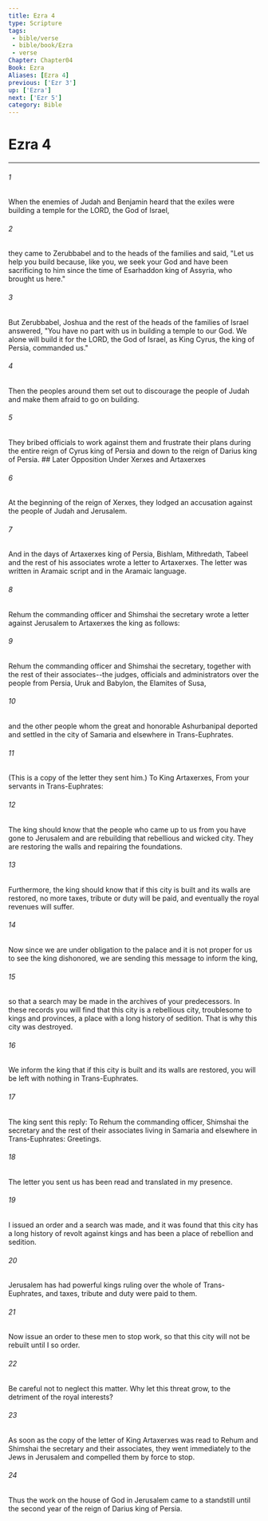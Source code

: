 ```yaml
---
title: Ezra 4
type: Scripture
tags:
 - bible/verse
 - bible/book/Ezra
 - verse
Chapter: Chapter04
Book: Ezra
Aliases: [Ezra 4]
previous: ['Ezr 3']
up: ['Ezra']
next: ['Ezr 5']
category: Bible
---
```

# Ezra 4

***


###### 1 
When the enemies of Judah and Benjamin heard that the exiles were building a temple for the LORD, the God of Israel, 

###### 2 
they came to Zerubbabel and to the heads of the families and said, "Let us help you build because, like you, we seek your God and have been sacrificing to him since the time of Esarhaddon king of Assyria, who brought us here." 

###### 3 
But Zerubbabel, Joshua and the rest of the heads of the families of Israel answered, "You have no part with us in building a temple to our God. We alone will build it for the LORD, the God of Israel, as King Cyrus, the king of Persia, commanded us." 

###### 4 
Then the peoples around them set out to discourage the people of Judah and make them afraid to go on building. 

###### 5 
They bribed officials to work against them and frustrate their plans during the entire reign of Cyrus king of Persia and down to the reign of Darius king of Persia. ## Later Opposition Under Xerxes and Artaxerxes 

###### 6 
At the beginning of the reign of Xerxes, they lodged an accusation against the people of Judah and Jerusalem. 

###### 7 
And in the days of Artaxerxes king of Persia, Bishlam, Mithredath, Tabeel and the rest of his associates wrote a letter to Artaxerxes. The letter was written in Aramaic script and in the Aramaic language. 

###### 8 
Rehum the commanding officer and Shimshai the secretary wrote a letter against Jerusalem to Artaxerxes the king as follows: 

###### 9 
Rehum the commanding officer and Shimshai the secretary, together with the rest of their associates--the judges, officials and administrators over the people from Persia, Uruk and Babylon, the Elamites of Susa, 

###### 10 
and the other people whom the great and honorable Ashurbanipal deported and settled in the city of Samaria and elsewhere in Trans-Euphrates. 

###### 11 
(This is a copy of the letter they sent him.) To King Artaxerxes, From your servants in Trans-Euphrates: 

###### 12 
The king should know that the people who came up to us from you have gone to Jerusalem and are rebuilding that rebellious and wicked city. They are restoring the walls and repairing the foundations. 

###### 13 
Furthermore, the king should know that if this city is built and its walls are restored, no more taxes, tribute or duty will be paid, and eventually the royal revenues will suffer. 

###### 14 
Now since we are under obligation to the palace and it is not proper for us to see the king dishonored, we are sending this message to inform the king, 

###### 15 
so that a search may be made in the archives of your predecessors. In these records you will find that this city is a rebellious city, troublesome to kings and provinces, a place with a long history of sedition. That is why this city was destroyed. 

###### 16 
We inform the king that if this city is built and its walls are restored, you will be left with nothing in Trans-Euphrates. 

###### 17 
The king sent this reply: To Rehum the commanding officer, Shimshai the secretary and the rest of their associates living in Samaria and elsewhere in Trans-Euphrates: Greetings. 

###### 18 
The letter you sent us has been read and translated in my presence. 

###### 19 
I issued an order and a search was made, and it was found that this city has a long history of revolt against kings and has been a place of rebellion and sedition. 

###### 20 
Jerusalem has had powerful kings ruling over the whole of Trans-Euphrates, and taxes, tribute and duty were paid to them. 

###### 21 
Now issue an order to these men to stop work, so that this city will not be rebuilt until I so order. 

###### 22 
Be careful not to neglect this matter. Why let this threat grow, to the detriment of the royal interests? 

###### 23 
As soon as the copy of the letter of King Artaxerxes was read to Rehum and Shimshai the secretary and their associates, they went immediately to the Jews in Jerusalem and compelled them by force to stop. 

###### 24 
Thus the work on the house of God in Jerusalem came to a standstill until the second year of the reign of Darius king of Persia. 
